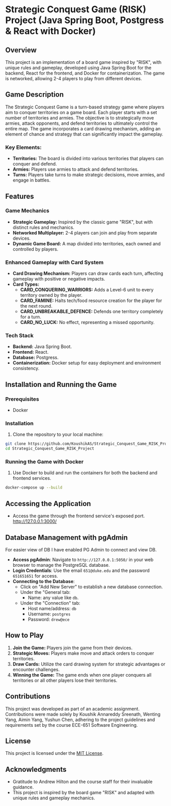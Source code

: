 # Strategic Conquest Game (RISK) Project (Java Spring Boot, Postgress & React with Docker)

## Overview

This project is an implementation of a board game inspired by "RISK", with unique rules and gameplay, developed using Java Spring Boot for the backend, React for the frontend, and Docker for containerization. The game is networked, allowing 2-4 players to play from different devices.

## Game Description

The Strategic Conquest Game is a turn-based strategy game where players aim to conquer territories on a game board. Each player starts with a set number of territories and armies. The objective is to strategically move armies, attack opponents, and defend territories to ultimately control the entire map. The game incorporates a card drawing mechanism, adding an element of chance and strategy that can significantly impact the gameplay.

### Key Elements:
- **Territories:** The board is divided into various territories that players can conquer and defend.
- **Armies:** Players use armies to attack and defend territories.
- **Turns:** Players take turns to make strategic decisions, move armies, and engage in battles.

## Features

### Game Mechanics
- **Strategic Gameplay:** Inspired by the classic game "RISK", but with distinct rules and mechanics.
- **Networked Multiplayer:** 2-4 players can join and play from separate devices.
- **Dynamic Game Board:** A map divided into territories, each owned and controlled by players.

### Enhanced Gameplay with Card System
- **Card Drawing Mechanism:** Players can draw cards each turn, affecting gameplay with positive or negative impacts.
- **Card Types:**
  - **CARD_CONQUERING_WARRIORS:** Adds a Level-6 unit to every territory owned by the player.
  - **CARD_FAMINE:** Halts tech/food resource creation for the player for the next round.
  - **CARD_UNBREAKABLE_DEFENCE:** Defends one territory completely for a turn.
  - **CARD_NO_LUCK:** No effect, representing a missed opportunity.

### Tech Stack
- **Backend:** Java Spring Boot.
- **Frontend:** React.
- **Database:** Postgress.
- **Containerization:** Docker setup for easy deployment and environment consistency.

## Installation and Running the Game

### Prerequisites
- Docker

### Installation
1. Clone the repository to your local machine:

```sh
git clone https://github.com/KoushikAS/Strategic_Conquest_Game_RISK_Project.git
cd Strategic_Conquest_Game_RISK_Project
```

### Running the Game with Docker
1. Use Docker to build and run the containers for both the backend and frontend services.

```sh
docker-compose up --build
```
   
## Accessing the Application

- Access the game through the frontend service's exposed port. http://127.0.0.1:3000/

## Database Management with pgAdmin

For easier view of DB I have enabled PG Admin to connect and view DB.

- **Access pgAdmin**: Navigate to `http://127.0.0.1:5050/` in your web browser to manage the PostgreSQL database.
- **Login Credentials**: Use the email `651@duke.edu` and the password `651651651` for access.
- **Connecting to the Database**:
  - Click on "Add New Server" to establish a new database connection.
  - Under the "General tab:
    - Name: any value like `db`.
  - Under the "Connection" tab:
    - Host name/address: `db`
    - Username: `postgres`
    - Password: `drew@ece`

## How to Play

1. **Join the Game:** Players join the game from their devices.
2. **Strategic Moves:** Players make move and attack orders to conquer territories.
3. **Draw Cards:** Utilize the card drawing system for strategic advantages or encounter challenges.
4. **Winning the Game:** The game ends when one player conquers all territories or all other players lose their territories.

## Contributions

This project was developed as part of an academic assignment. Contributions were made solely by Koushik Annareddy Sreenath, Wenting Yang, Aimin Yang, Yushun Chen, adhering to the project guidelines and requirements set by the course ECE-651 Software Engineering.

## License

This project is licensed under the [MIT License](LICENSE).

## Acknowledgments

- Gratitude to Andrew Hilton and the course staff for their invaluable guidance.
- This project is inspired by the board game "RISK" and adapted with unique rules and gameplay mechanics.

